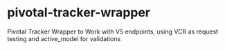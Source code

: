 pivotal-tracker-wrapper
=======================

Pivotal Tracker Wrapper to Work with V5 endpoints, using VCR as request testing and active_model for validations
